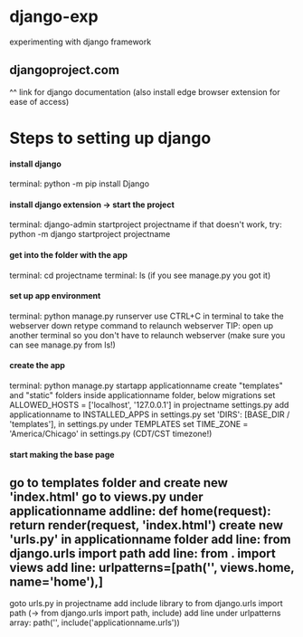 # django-exp
experimenting with django framework

## djangoproject.com
^^ link for django documentation
(also install edge browser extension for ease of access)

# Steps to setting up django
#### install django
terminal: python -m pip install Django
#### install django extension -> start the project
terminal: django-admin startproject projectname
if that doesn't work, try: python -m django startproject projectname

#### get into the folder with the app
terminal: cd projectname
terminal: ls (if you see manage.py you got it)

#### set up app environment
terminal: python manage.py runserver
use CTRL+C in terminal to take the webserver down
retype command to relaunch webserver
TIP: open up another terminal so you don't have to relaunch webserver (make sure you can see manage.py from ls!)

#### create the app
terminal: python manage.py startapp applicationname
create "templates" and "static" folders inside applicationname folder, below migrations
set ALLOWED_HOSTS = ['localhost', '127.0.0.1'] in projectname settings.py
add applicationname to INSTALLED_APPS in settings.py
set 'DIRS': [BASE_DIR / 'templates'], in settings.py under TEMPLATES
set TIME_ZONE = 'America/Chicago' in settings.py (CDT/CST timezone!)

#### start making the base page
go to templates folder and create new 'index.html'
go to views.py under applicationname
addline: def home(request): return render(request, 'index.html')
create new 'urls.py' in applicationname folder
add line: from django.urls import path
add line: from . import views
add line: urlpatterns=\[path\('', views.home, name='home'\),\]
---
goto urls.py in projectname
add include library to from django.urls import path (-> from django.urls import path, include)
add line under urlpatterns array: path('', include('applicationname.urls'))
